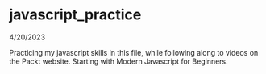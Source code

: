 # javascript_practice

4/20/2023

Practicing my javascript skills in this file, while following along to videos on the Packt website. Starting with Modern Javascript for Beginners.
